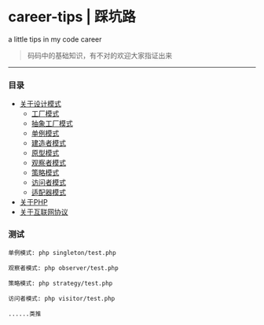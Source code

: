 # career-tips | 踩坑路
a little tips in my code career

> 码码中的基础知识，有不对的欢迎大家指证出来

---

### 目录

- [关于设计模式](https://github.com/TIGERB/career-tips/blob/master/tips-2016.md#设计模式)
  + [工厂模式](https://github.com/TIGERB/career-tips/blob/master/factory/test.php)
  + [抽象工厂模式](https://github.com/TIGERB/career-tips/blob/master/factoryAbstract/test.php)
  + [单例模式](https://github.com/TIGERB/career-tips/blob/master/singleton/test.php)
  + [建造者模式](https://github.com/TIGERB/career-tips/blob/master/builder/test.php)
  + [原型模式](https://github.com/TIGERB/career-tips/blob/master/prototype/test.php)
  + [观察者模式](https://github.com/TIGERB/career-tips/blob/master/observer/test.php)
  + [策略模式](https://github.com/TIGERB/career-tips/blob/master/strategy/test.php)
  + [访问者模式](https://github.com/TIGERB/career-tips/blob/master/visitor/test.php)
  + [适配器模式](https://github.com/TIGERB/career-tips/blob/master/adapter/test.php)
- [关于PHP](https://github.com/TIGERB/career-tips/blob/master/tips-2016.md#php)
- [关于互联网协议](https://github.com/TIGERB/career-tips/blob/master/tips-2016.md#互联网协议)

### 测试

```
单例模式: php singleton/test.php

观察者模式: php observer/test.php

策略模式: php strategy/test.php

访问者模式: php visitor/test.php

......类推

```
